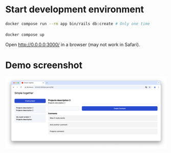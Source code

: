 # Start development environment
```sh
docker compose run --rm app bin/rails db:create # Only one time

docker compose up
```

Open http://0.0.0.0:3000/ in a browser (may not work in Safari).

# Demo screenshot

![screenshot](demo_screenshot.png)
